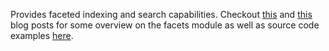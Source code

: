 ﻿<!--
 Licensed to the Apache Software Foundation (ASF) under one or more
 contributor license agreements.  See the NOTICE file distributed with
 this work for additional information regarding copyright ownership.
 The ASF licenses this file to You under the Apache License, Version 2.0
 (the "License"); you may not use this file except in compliance with
 the License.  You may obtain a copy of the License at

     http://www.apache.org/licenses/LICENSE-2.0

 Unless required by applicable law or agreed to in writing, software
 distributed under the License is distributed on an "AS IS" BASIS,
 WITHOUT WARRANTIES OR CONDITIONS OF ANY KIND, either express or implied.
 See the License for the specific language governing permissions and
 limitations under the License.
-->

Provides faceted indexing and search capabilities. Checkout [this](http://shaierera.blogspot.com/2012/11/lucene-facets-part-1.html)
and [this](http://shaierera.blogspot.com/2012/11/lucene-facets-part-2.html) blog posts for some overview on the facets module
as well as source code examples [here](../demo).